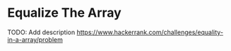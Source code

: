 # Equalize The Array
TODO: Add description
https://www.hackerrank.com/challenges/equality-in-a-array/problem

